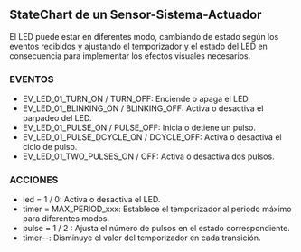 ## StateChart de un Sensor-Sistema-Actuador

El LED puede estar en diferentes modo, cambiando de estado según los eventos recibidos y ajustando el temporizador y el estado del LED en consecuencia para implementar los efectos visuales necesarios.

### EVENTOS

- EV_LED_01_TURN_ON / TURN_OFF: Enciende o apaga el LED.
- EV_LED_01_BLINKING_ON / BLINKING_OFF: Activa o desactiva el parpadeo del LED.
- EV_LED_01_PULSE_ON / PULSE_OFF: Inicia o detiene un pulso.
- EV_LED_01_PULSE_DCYCLE_ON / DCYCLE_OFF: Activa o desactiva el ciclo de pulso.
- EV_LED_01_TWO_PULSES_ON / OFF: Activa o desactiva dos pulsos.

### ACCIONES

- led = 1 / 0: Activa o desactiva el LED.
- timer = MAX_PERIOD_xxx: Establece el temporizador al periodo máximo para diferentes modos.
- pulse = 1 / 2 : Ajusta el número de pulsos en el estado correspondiente.
- timer--: Disminuye el valor del temporizador en cada transición.
